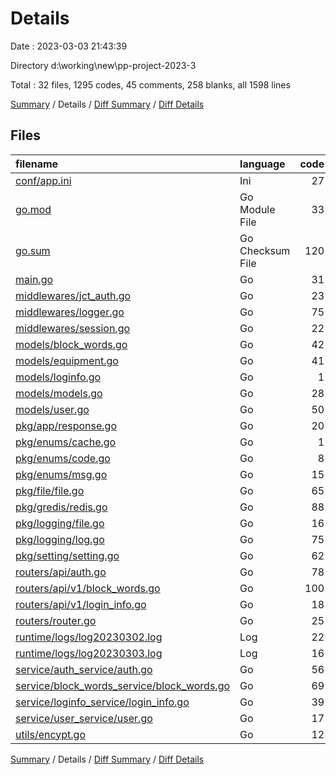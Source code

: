 # Details

Date : 2023-03-03 21:43:39

Directory d:\\working\\new\\pp-project-2023-3

Total : 32 files,  1295 codes, 45 comments, 258 blanks, all 1598 lines

[Summary](results.md) / Details / [Diff Summary](diff.md) / [Diff Details](diff-details.md)

## Files
| filename | language | code | comment | blank | total |
| :--- | :--- | ---: | ---: | ---: | ---: |
| [conf/app.ini](/conf/app.ini) | Ini | 27 | 0 | 3 | 30 |
| [go.mod](/go.mod) | Go Module File | 33 | 0 | 4 | 37 |
| [go.sum](/go.sum) | Go Checksum File | 120 | 0 | 1 | 121 |
| [main.go](/main.go) | Go | 31 | 1 | 8 | 40 |
| [middlewares/jct_auth.go](/middlewares/jct_auth.go) | Go | 23 | 0 | 7 | 30 |
| [middlewares/logger.go](/middlewares/logger.go) | Go | 75 | 11 | 8 | 94 |
| [middlewares/session.go](/middlewares/session.go) | Go | 22 | 0 | 7 | 29 |
| [models/block_words.go](/models/block_words.go) | Go | 42 | 0 | 11 | 53 |
| [models/equipment.go](/models/equipment.go) | Go | 41 | 0 | 10 | 51 |
| [models/loginfo.go](/models/loginfo.go) | Go | 1 | 0 | 2 | 3 |
| [models/models.go](/models/models.go) | Go | 28 | 0 | 6 | 34 |
| [models/user.go](/models/user.go) | Go | 50 | 0 | 11 | 61 |
| [pkg/app/response.go](/pkg/app/response.go) | Go | 20 | 2 | 6 | 28 |
| [pkg/enums/cache.go](/pkg/enums/cache.go) | Go | 1 | 0 | 0 | 1 |
| [pkg/enums/code.go](/pkg/enums/code.go) | Go | 8 | 0 | 2 | 10 |
| [pkg/enums/msg.go](/pkg/enums/msg.go) | Go | 15 | 0 | 4 | 19 |
| [pkg/file/file.go](/pkg/file/file.go) | Go | 65 | 8 | 20 | 93 |
| [pkg/gredis/redis.go](/pkg/gredis/redis.go) | Go | 88 | 5 | 23 | 116 |
| [pkg/logging/file.go](/pkg/logging/file.go) | Go | 16 | 2 | 4 | 22 |
| [pkg/logging/log.go](/pkg/logging/log.go) | Go | 75 | 8 | 22 | 105 |
| [pkg/setting/setting.go](/pkg/setting/setting.go) | Go | 62 | 2 | 16 | 80 |
| [routers/api/auth.go](/routers/api/auth.go) | Go | 78 | 2 | 12 | 92 |
| [routers/api/v1/block_words.go](/routers/api/v1/block_words.go) | Go | 100 | 0 | 18 | 118 |
| [routers/api/v1/login_info.go](/routers/api/v1/login_info.go) | Go | 18 | 0 | 5 | 23 |
| [routers/router.go](/routers/router.go) | Go | 25 | 0 | 8 | 33 |
| [runtime/logs/log20230302.log](/runtime/logs/log20230302.log) | Log | 22 | 0 | 1 | 23 |
| [runtime/logs/log20230303.log](/runtime/logs/log20230303.log) | Log | 16 | 0 | 1 | 17 |
| [service/auth_service/auth.go](/service/auth_service/auth.go) | Go | 56 | 4 | 11 | 71 |
| [service/block_words_service/block_words.go](/service/block_words_service/block_words.go) | Go | 69 | 0 | 11 | 80 |
| [service/loginfo_service/login_info.go](/service/loginfo_service/login_info.go) | Go | 39 | 0 | 7 | 46 |
| [service/user_service/user.go](/service/user_service/user.go) | Go | 17 | 0 | 5 | 22 |
| [utils/encypt.go](/utils/encypt.go) | Go | 12 | 0 | 4 | 16 |

[Summary](results.md) / Details / [Diff Summary](diff.md) / [Diff Details](diff-details.md)